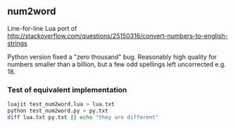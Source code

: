 ## num2word

Line-for-line Lua port of <http://stackoverflow.com/questions/25150316/convert-numbers-to-english-strings>

Python version fixed a "zero thousand" bug. Reasonably high quality for numbers smaller than a billion, but a few odd spellings left uncorrected e.g. 18.

### Test of equivalent implementation
```bash
luajit test_num2word.lua > lua.txt
python test_num2word.py > py.txt
diff lua.txt py.txt || echo "they are different"
```

